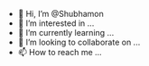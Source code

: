 - 👋 Hi, I’m @Shubhamon
- 👀 I’m interested in ...
- 🌱 I’m currently learning ...
- 💞️ I’m looking to collaborate on ...
- 📫 How to reach me ...

<!---
Shubhamon/Shubhamon is a ✨ special ✨ repository because its `README.md` (this file) appears on your GitHub profile.
You can click the Preview link to take a look at your changes.
--->
